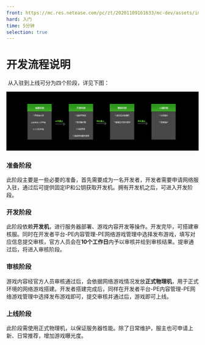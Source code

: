 ```yaml
---
front: https://mc.res.netease.com/pc/zt/20201109161633/mc-dev/assets/img/kaifaliucheng.371ad651.png
hard: 入门
time: 5分钟
selection: true
---
```


# 开发流程说明

​		从入驻到上线可分为四个阶段，详见下图：

![img](./images/kaifaliucheng.png)



### 准备阶段

​		此阶段主要是一些必要的准备，首先需要成为一名开发者，开发者需要申请网络服入驻，通过后可提供固定IP和公钥获取开发机。拥有开发机之后，可进入开发阶段。



### 开发阶段

​		此阶段依赖**开发机**，进行服务器部署、游戏内容开发等操作。开发完毕，可搭建审核服。同时在开发者平台-PE内容管理-PE网络游戏管理中选择发布游戏，填写对应信息提交审核，官方人员会在**10个工作日**内予以审核并给到审核结果。提审通过后，将进入审核阶段。



### 审核阶段

​		游戏内容经官方人员审核通过后，会依据网络游戏情况发放**正式物理机**，用于正式环境的网络游戏搭建。开发者搭建完成后，同样在开发者平台-PE内容管理-PE网络游戏管理中选择发布游戏即可，提交审核并通过后，游戏即可上线。



### 上线阶段

​		此阶段需使用正式物理机，以保证服务器性能。除了日常维护，服主也可申请上新、日常推荐，增加游戏曝光度。









